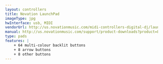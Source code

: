 ```yaml
---
layout: controllers
title: Novation LaunchPad
imageType: jpg
hwInterface: usb, MIDI
vendorUrl: http://us.novationmusic.com/midi-controllers-digital-dj/launchpad
manual: http://us.novationmusic.com/support/product-downloads?product=Launchpad
type: pads
features: |
    + 64 multi-colour backlit buttons
    + 8 arrow buttons
    + 8 other buttons
---
```



